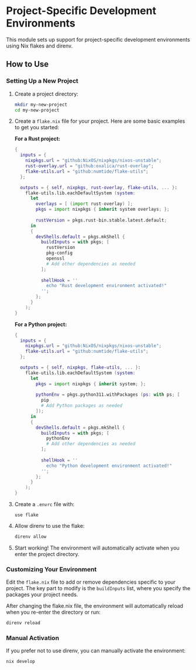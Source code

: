 # Project-Specific Development Environments

This module sets up support for project-specific development environments using Nix flakes and direnv.

## How to Use

### Setting Up a New Project

1. Create a project directory:
   ```bash
   mkdir my-new-project
   cd my-new-project
   ```

2. Create a `flake.nix` file for your project. Here are some basic examples to get you started:

   **For a Rust project:**
   ```nix
   {
     inputs = {
       nixpkgs.url = "github:NixOS/nixpkgs/nixos-unstable";
       rust-overlay.url = "github:oxalica/rust-overlay";
       flake-utils.url = "github:numtide/flake-utils";
     };

     outputs = { self, nixpkgs, rust-overlay, flake-utils, ... }:
       flake-utils.lib.eachDefaultSystem (system:
         let
           overlays = [ (import rust-overlay) ];
           pkgs = import nixpkgs { inherit system overlays; };
           
           rustVersion = pkgs.rust-bin.stable.latest.default;
         in
         {
           devShells.default = pkgs.mkShell {
             buildInputs = with pkgs; [
               rustVersion
               pkg-config
               openssl
               # Add other dependencies as needed
             ];
             
             shellHook = ''
               echo "Rust development environment activated!"
             '';
           };
         }
       );
   }
   ```

   **For a Python project:**
   ```nix
   {
     inputs = {
       nixpkgs.url = "github:NixOS/nixpkgs/nixos-unstable";
       flake-utils.url = "github:numtide/flake-utils";
     };

     outputs = { self, nixpkgs, flake-utils, ... }:
       flake-utils.lib.eachDefaultSystem (system:
         let
           pkgs = import nixpkgs { inherit system; };
           
           pythonEnv = pkgs.python311.withPackages (ps: with ps; [
             pip
             # Add Python packages as needed
           ]);
         in
         {
           devShells.default = pkgs.mkShell {
             buildInputs = with pkgs; [
               pythonEnv
               # Add other dependencies as needed
             ];
             
             shellHook = ''
               echo "Python development environment activated!"
             '';
           };
         }
       );
   }
   ```

3. Create a `.envrc` file with:
   ```
   use flake
   ```

4. Allow direnv to use the flake:
   ```bash
   direnv allow
   ```

5. Start working! The environment will automatically activate when you enter the project directory.

### Customizing Your Environment

Edit the `flake.nix` file to add or remove dependencies specific to your project. The key part to modify is the `buildInputs` list, where you specify the packages your project needs.

After changing the flake.nix file, the environment will automatically reload when you re-enter the directory or run:

```bash
direnv reload
```

### Manual Activation

If you prefer not to use direnv, you can manually activate the environment:

```bash
nix develop
```
